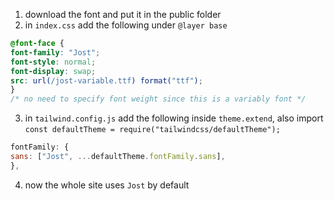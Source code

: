 1. download the font and put it in the public folder
2. in `index.css` add the following under `@layer base`
```css
@font-face {
font-family: "Jost";
font-style: normal;
font-display: swap;
src: url(/jost-variable.ttf) format("ttf");
} 
/* no need to specify font weight since this is a variably font */
```
3. in `tailwind.config.js` add the following inside `theme.extend`, also import `const defaultTheme = require("tailwindcss/defaultTheme");`
```js
fontFamily: {
sans: ["Jost", ...defaultTheme.fontFamily.sans],
},
```
4. now the whole site uses `Jost` by default